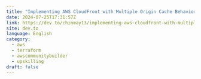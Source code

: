 ```yaml
---
title: "Implementing AWS CloudFront with Multiple Origin Cache Behavior using Terraform"
date: 2024-07-25T17:31:57Z
link: https://dev.to/chinmay13/implementing-aws-cloudfront-with-multiple-origin-cache-behavior-using-terraform-4i51?utm_medium=RSS&utm_source=news.12bit.vn
site: dev.to
language: English
category:
  - aws
  - terraform
  - awscommunitybuilder
  - upskilling
draft: false
---
```

